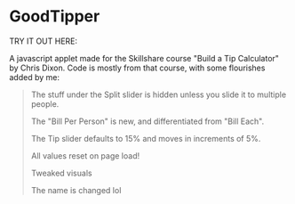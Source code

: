 # GoodTipper

TRY IT OUT HERE:


A javascript applet made for the Skillshare course "Build a Tip Calculator" by Chris Dixon.
Code is mostly from that course, with some flourishes added by me:
>The stuff under the Split slider is hidden unless you slide it to multiple people.<p>
>The "Bill Per Person" is new, and differentiated from "Bill Each".<p>
>The Tip slider defaults to 15% and moves in increments of 5%.<p>
>All values reset on page load!<p>
>Tweaked visuals<p>
>The name is changed lol
